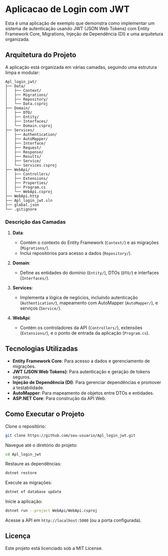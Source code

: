 # Aplicacao de Login com JWT

Esta é uma aplicação de exemplo que demonstra como implementar um sistema de autenticação usando JWT (JSON Web Tokens) com Entity Framework Core, Migrations, Injeção de Dependência (DI) e uma arquitetura organizada.

## Arquitetura do Projeto

A aplicação está organizada em várias camadas, seguindo uma estrutura limpa e modular:

```
Apl_login_jwt/
├── Data/
│   ├── Context/
│   ├── Migrations/
│   ├── Repository/
│   └── Data.csproj
├── Domain/
│   ├── DTO/
│   ├── Entity/
│   ├── Interfaces/
│   └── Domain.csproj
├── Services/
│   ├── Authentication/
│   ├── AutoMapper/
│   ├── Interface/
│   ├── Request/
│   ├── Response/
│   ├── Results/
│   ├── Service/
│   └── Services.csproj
├── WebApi/
│   ├── Controllers/
│   ├── Extensions/
│   ├── Properties/
│   ├── Program.cs
│   └── WebApi.csproj
├── WebApi.http
├── Apl_login_jwt.sln
├── global.json
└── .gitignore
```

### Descrição das Camadas

1. **Data**:

   - Contém o contexto do Entity Framework (`Context/`) e as migrações (`Migrations/`).
   - Inclui repositórios para acesso a dados (`Repository/`).

2. **Domain**:

   - Define as entidades do domínio (`Entity/`), DTOs (`DTO/`) e interfaces (`Interfaces/`).

3. **Services**:

   - Implementa a lógica de negócios, incluindo autenticação (`Authentication/`), mapeamento com AutoMapper (`AutoMapper/`), e serviços (`Service/`).

4. **WebApi**:

   - Contém os controladores da API (`Controllers/`), extensões (`Extensions/`), e o ponto de entrada da aplicação (`Program.cs`).

## Tecnologias Utilizadas

- **Entity Framework Core**: Para acesso a dados e gerenciamento de migrações.
- **JWT (JSON Web Tokens)**: Para autenticação e geração de tokens seguros.
- **Injeção de Dependência (DI)**: Para gerenciar dependências e promover a testabilidade.
- **AutoMapper**: Para mapeamento de objetos entre DTOs e entidades.
- **ASP.NET Core**: Para construção da API Web.

## Como Executar o Projeto

Clone o repositório:

```bash
git clone https://github.com/seu-usuario/Apl_login_jwt.git
```

Navegue até o diretório do projeto:

```bash
cd Apl_login_jwt
```

Restaure as dependências:

```bash
dotnet restore
```

Execute as migrações:

```bash
dotnet ef database update
```

Inicie a aplicação:

```bash
dotnet run --project WebApi/WebApi.csproj
```

Acesse a API em `http://localhost:5000` (ou a porta configurada).

## Licença

Este projeto está licenciado sob a MIT License.

